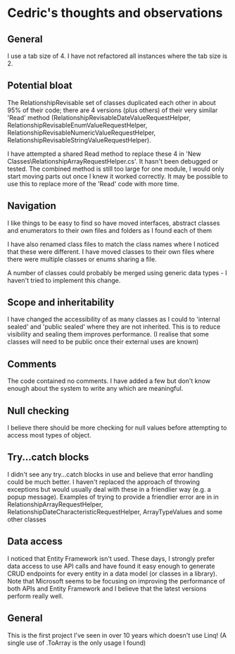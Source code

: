﻿# Cedric's thoughts and observations

## General
I use a tab size of 4. I have not refactored all instances where the tab size is 2.

## Potential bloat

The RelationshipRevisable set of classes duplicated each other in about 95% of their code; there are 4 versions (plus others) of their very similar 'Read' method (RelationshipRevisableDateValueRequestHelper, RelationshipRevisableEnumValueRequestHelper, RelationshipRevisableNumericValueRequestHelper, RelationshipRevisableStringValueRequestHelper).

I have attempted a shared Read method to replace these 4 in 'New Classes\RelationshipArrayRequestHelper.cs'. It hasn't been debugged or tested. The combined method is still too large for one module, I would only start moving parts out once I knew it worked correctly. It may be possible to use this to replace more of the 'Read' code with more time.

## Navigation
I like things to be easy to find so have moved interfaces, abstract classes and enumerators to their own files and folders as I found each of them

I have also renamed class files to match the class names where I noticed that these were different. I have moved classes to their own files where there were multiple classes or enums sharing a file. 

A number of classes could probably be merged using generic data types - I haven't tried to implement this change.

## Scope and inheritability
I have changed the accessibility of as many classes as I could to 'internal sealed' and 'public sealed' where they are not inherited. This is to reduce visibility and sealing them improves performance.
(I realise that some classes will need to be public once their external uses are known)

## Comments
The code contained no comments. I have added a few but don't know enough about the system to write any which are meaningful.

## Null checking
I believe there should be more checking for null values before attempting to access most types of object.

## Try...catch blocks
I didn't see any try...catch blocks in use and believe that error handling could be much better. I haven't replaced the approach of throwing exceptions but would usually deal with these in a friendlier way (e.g. a popup message). 
Examples of trying to provide a friendlier error are in in RelationshipArrayRequestHelper, RelationshipDateCharacteristicRequestHelper, ArrayTypeValues and some other classes

## Data access
I noticed that Entity Framework isn't used. These days, I strongly prefer data access to use API calls and have found it easy enough to generate CRUD endpoints for every entity in a data model (or classes in a library). Note that Microsoft seems to be focusing on improving the performance of both APIs and Entity Framework and I believe that the latest versions perform really well.

## General
This is the first project I've seen in over 10 years which doesn't use Linq! (A single use of .ToArray is the only usage I found)
